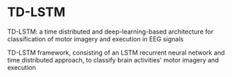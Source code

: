 # TD-LSTM
TD-LSTM: a time distributed and deep-learning-based architecture for classification of motor imagery and execution in EEG signals

TD-LSTM framework, consisting of an LSTM recurrent neural network and time distributed approach, to classify brain activities' motor imagery and execution



